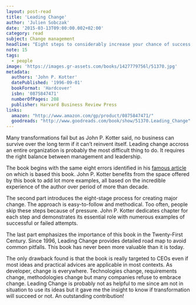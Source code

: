 ```yaml
---
layout: post-read
title: 'Leading Change'
author: 'Julien Sobczak'
date: '2015-03-13T09:00:00.002+02:00'
category: read
subject: Change management
headline: "Eight steps to considerably increase your chance of success. Useful to any company, large and small, that needs to adapt in today's rapidly changing world."
note: 15
tags:
  - people
image: 'https://images.gr-assets.com/books/1427779756l/51370.jpg'
metadata:
  authors: 'John P. Kotter'
  datePublished: '1996-09-01'
  bookFormat: 'Hardcover'
  isbn: '0875847471'
  numberOfPages: 208
  publisher: Harvard Business Review Press
links:
  amazon: "http://www.amazon.com/gp/product/0875847471/"
  goodreads: "http://www.goodreads.com/book/show/51370.Leading_Change"
---
```



Many transformations fail but as John P. Kotter said, no business can survive over the long term if it can’t reinvent itself. Leading change accross an entire organization is probably the most difficult thing to do. It requires the right balance between management and leadership.

The book begins with the same eight errors identified in his [famous article](https://hbr.org/2007/01/leading-change-why-transformation-efforts-fail) on which is based this book. John P. Kotter benefits from the space offered by this book to add lot more examples, all based on the incredible experience of the author over period of more than decade.

The second part introduces the eight-stage process for creating major change. The approach is easy-to-follow and methodical. Too often, people skip these steps because of pressure. John P. Kotter dedicates chapter for each step and demonstrates its essential role with numerous examples of successful or failed attempts.

The last part emphasizes the importance of this book in the Twenty-First Century. Since 1996, Leading Change provides detailed road map to avoid common pitfalls. This book has never been more valuable than it is today.

The only drawback found is that the book is really targeted to CEOs even if most ideas and practical advices are applicable in most contexts. As developer, change is everywhere. Technologies change, requirements change, methodologies change but many companies refuse to embrace change. Leading Change is probably not as helpful to me since am not in situation to use its ideas but it gave me the insight to know if transformation will succeed or not. An outstanding contribution!
